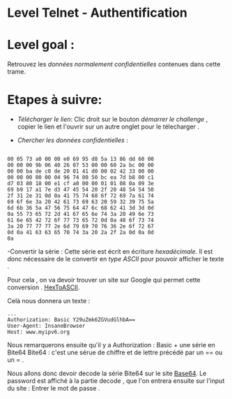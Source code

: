 # Level Telnet - Authentification 
# Level goal : 
Retrouvez les *données normalement confidentielles* contenues dans cette trame.


# Etapes à suivre:

- _Télécharger le lien_:
Clic droit sur le bouton *démarrer le challenge* , copier le lien et l'ouvrir sur un autre onglet pour le télecharger . 

- _Chercher les données confidentielles_ : 


```

00 05 73 a0 00 00 e0 69 95 d8 5a 13 86 dd 60 00
00 00 00 9b 06 40 26 07 53 00 00 60 2a bc 00 00
00 00 ba de c0 de 20 01 41 d0 00 02 42 33 00 00
00 00 00 00 00 04 96 74 00 50 bc ea 7d b8 00 c1
d7 03 80 18 00 e1 cf a0 00 00 01 01 08 0a 09 3e
69 b9 17 a1 7e d3 47 45 54 20 2f 20 48 54 54 50
2f 31 2e 31 0d 0a 41 75 74 68 6f 72 69 7a 61 74
69 6f 6e 3a 20 42 61 73 69 63 20 59 32 39 75 5a
6d 6b 36 5a 47 56 75 64 47 6c 68 62 41 3d 3d 0d
0a 55 73 65 72 2d 41 67 65 6e 74 3a 20 49 6e 73
61 6e 65 42 72 6f 77 73 65 72 0d 0a 48 6f 73 74
3a 20 77 77 77 2e 6d 79 69 70 76 36 2e 6f 72 67
0d 0a 41 63 63 65 70 74 3a 20 2a 2f 2a 0d 0a 0d
0a
```
-Convertir la série : 
Cette série est écrit en écriture *hexadécimale*. 
Il est donc nécessaire de le convertir en *type ASCII* pour pouvoir afficher le texte . 

Pour cela , on va devoir trouver un site sur Google qui permet cette conversion . 
[HexToASCII](https://www.rapidtables.com/convert/number/hex-to-ascii.html).

Celà nous donnera un texte : 

```
...
Authorization: Basic Y29uZmk6ZGVudGlhbA==
User-Agent: InsaneBrowser
Host: www.myipv6.org
```

Nous remarquerons ensuite qu'il y a   Authorization : Basic + une série en Bite64 
Bite64 : c'est une sérue de chiffre et de lettre précédé par un == ou un = .

Nous allons donc devoir decode la série Bite64 sur le site [Base64](https://www.base64decode.org/).
Le password est affiché à la partie  decode , que l'on entrera ensuite sur l'input du site : Entrer le mot de passe .




